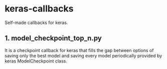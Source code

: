 # keras-callbacks
Self-made callbacks for keras.

## 1. model_checkpoint_top_n.py
It is a checkpoint callback for keras that fills the gap between options of saving only the best model and saving every model periodically provided by keras ModelCheckpoint class.
